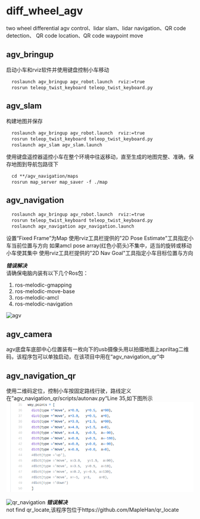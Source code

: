 # diff_wheel_agv
two wheel differential agv control、lidar slam、lidar navigation、QR code detection、 QR code location、QR code waypoint move    

## agv_bringup   
启动小车和rviz软件并使用键盘控制小车移动   
```
  roslaunch agv_bringup agv_robot.launch  rviz:=true
  rosrun teleop_twist_keyboard teleop_twist_keyboard.py
```
## agv_slam
构建地图并保存     
```
  roslaunch agv_bringup agv_robot.launch  rviz:=true
  rosrun teleop_twist_keyboard teleop_twist_keyboard.py
  roslaunch agv_slam agv_slam.launch
```
使用键盘遥控器遥控小车在整个环境中往返移动，直至生成的地图完整、准确，保存地图到导航包路径下   
```
  cd **/agv_navigation/maps
  rosrun map_server map_saver -f ./map
```
## agv_navigation
```
  roslaunch agv_bringup agv_robot.launch  rviz:=true
  rosrun teleop_twist_keyboard teleop_twist_keyboard.py
  roslaunch agv_navigation agv_navigation.launch
```
设置“Fixed Frame”为Map
使用rviz工具栏提供的"2D Pose Estimate"工具指定小车当前位置与方向
如果amcl pose array(红色小箭头)不集中，适当的旋转或移动小车使其集中
使用rviz工具栏提供的"2D Nav Goal"工具指定小车目标位置与方向

***错误解决***   
请确保电脑内装有以下几个Ros包：    
1. ros-melodic-gmapping   
2. ros-melodic-move-base    
3. ros-melodic-amcl   
4. ros-melodic-navigation 

![agv](二维码.jpg,"agv")   

## agv_camera
agv底盘车底部中心位置装有一枚向下的usb摄像头用以拍摄地面上apriltag二维码，该程序包可以单独启动，在该项目中用在“agv_navigation_qr”中 

## agv_navigation_qr
使用二维码定位，控制小车按固定路线行驶，路线定义在”agv_navigation_qr/scripts/autonav.py“Line 35,如下图所示   
![waypoint](waypoint.png "waypoint")  

![qr_navigation](20200312暴龙底盘二维码导航测试.gif,"qr_navigation")
***错误解决***   
not find qr_locate,该程序包位于https://github.com/MapleHan/qr_locate  


